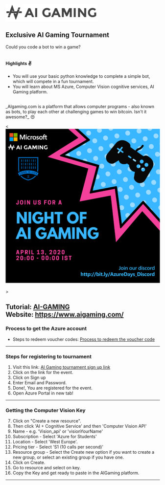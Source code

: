 ![AI Gaming Logo](https://github.com/MSPImpact/AI_Gaming/blob/master/photos_for_readme/aiWebsiteLogo.png)<br>
##  Exclusive AI Gaming Tournament
Could you code a bot to win a game?<br><br>
#### Highlights ✌
- You will use your basic python knowledge to complete a simple bot, which will compete in a fun tournament.
- You will learn about MS Azure, Computer Vision cognitive services, AI Gaming platform.
<br />
_AIgaming.com is a platform that allows computer programs - also known as bots, to play each other at challenging games to win bitcoin. Isn't it awesome?_ 😍

<![AI Gaming Poster](https://github.com/MSPImpact/AI_Gaming/blob/master/photos_for_readme/aigammingp.jpg)<br><br>>

Tutorial: [AI-GAMING](https://www.youtube.com/watch?v=lqFmz5-OVA0&list=PLVACl7F2s1BehsJ5oXkNdMZaej_QV8CnS)<br>
Website: https://www.aigaming.com/
------------------------------------------------------
### Process to get the Azure account
- Steps to redeem voucher codes: [Process to redeem the voucher code](https://github.com/MSPImpact/AI_Gaming/blob/master/Process%20to%20redeem%20the%20voucher%20code.md)

------------------------------------------------------
### Steps for registering to tournament
1. Visit this link: [AI Gaming tournament sign up link](https://www.aigaming.com/event?code=254-340-932)
2. Click on the link for the event.
3. Click on Sign up
4. Enter Email and Password.
5. Done!, You are registered for the event.
6. Open Azure Portal in new tab!

------------------------------------------------------
### Getting the Computer Vision Key
7. Click on "Create a new resource".
8. Then click 'AI + Cognitive Service' and then 'Computer Vision API'
9. Name - e.g. 'Vision_api' or 'visionYourName'
10. Subscription - Select 'Azure for Students'
11. Location - Select 'West Europe'.
12. Pricing tier - Select 'S1 (10 calls per second)'
13. Resource group - Select the Create new option if you want to create a new group, 		or select an existing group if you have one.
14. Click on Create.
15. Go to resource and select on key.
16. Copy the Key and get ready to paste in the AIGaming platform.



------------------------------------------------------
<Maintained by MPSImpact>
